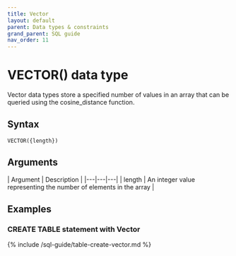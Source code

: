 ```yaml
---
title: Vector
layout: default
parent: Data types & constraints
grand_parent: SQL guide
nav_order: 11
---
```


# VECTOR() data type

Vector data types store a specified number of values in an array that can be queried using the cosine_distance function.

## Syntax

```
VECTOR({length})
```

## Arguments

| Argument | Description |
|---|---|---|
| length | An integer value representing the number of elements in the array |

## Examples

### CREATE TABLE statement with Vector

{% include /sql-guide/table-create-vector.md %}
